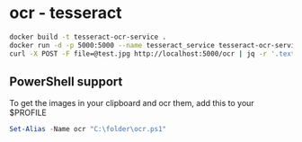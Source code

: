 # ocr - tesseract

```bash
docker build -t tesseract-ocr-service .
docker run -d -p 5000:5000 --name tesseract_service tesseract-ocr-service
curl -X POST -F file=@test.jpg http://localhost:5000/ocr | jq -r '.text' >| test.txt
```


## PowerShell support
To get the images in your clipboard and ocr them, add this to your $PROFILE
```powershell
Set-Alias -Name ocr "C:\folder\ocr.ps1"
```
